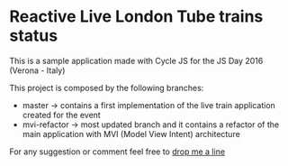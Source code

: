 # Reactive Live London Tube trains status

This is a sample application made with Cycle JS for the JS Day 2016 (Verona - Italy)

This project is composed by the following branches:
* master -> contains a first implementation of the live train application created for the event
* mvi-refactor -> most updated branch and it contains a refactor of the main application with MVI (Model View Intent) architecture

For any suggestion or comment feel free to [drop me a line](mailto:mezzalab@gmail.com)
